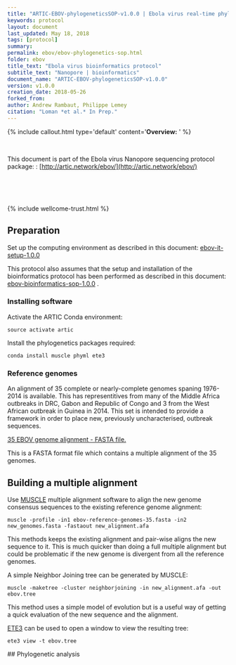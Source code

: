 ```yaml
---
title: "ARTIC-EBOV-phylogeneticsSOP-v1.0.0 | Ebola virus real-time phylogenetics"
keywords: protocol
layout: document
last_updated: May 18, 2018
tags: [protocol]
summary:
permalink: ebov/ebov-phylogenetics-sop.html
folder: ebov
title_text: "Ebola virus bioinformatics protocol"
subtitle_text: "Nanopore | bioinformatics"
document_name: "ARTIC-EBOV-phylogeneticsSOP-v1.0.0"
version: v1.0.0
creation_date: 2018-05-26
forked_from: 
author: Andrew Rambaut, Philippe Lemey
citation: "Loman *et al.* In Prep."
---
```


{% include callout.html
type='default'
content='**Overview:** '
%}

<br />

This document is part of the Ebola virus Nanopore sequencing protocol package:
: [http://artic.network/ebov/](http://artic.network/ebov/)

<br /><br /><br />

{% include wellcome-trust.html %}

<div class="pagebreak"> </div>

## Preparation

Set up the computing environment as described in this document: [ebov-it-setup-1.0.0](ebov-it-setup.html)

This protocol also assumes that the setup and installation of the bioinformatics protocol has been performed as described in this document: [ebov-bioinformatics-sop-1.0.0](ebov-bioinformatics-sop.html) .

### Installing software

Activate the ARTIC Conda environment:

```
source activate artic
```

Install the phylogenetics packages required:

```
conda install muscle phyml ete3
```

### Reference genomes

An alignment of 35 complete or nearly-complete genomes spaning 1976-2014 is available. This has representitives from many of the Middle Africa outbreaks in DRC, Gabon and Republic of Congo and 3 from the West African outbreak in Guinea in 2014. This set is intended to provide a framework in order to place new, previously uncharacterised, outbreak sequences.

[35 EBOV genome alignment - FASTA file.](https://github.com/artic-network/ebov/blob/master/reference_genomes/ebov-reference-genomes-35.fasta)

This is a FASTA format file which contains a multiple alignment of the 35 genomes. 

## Building a multiple alignment

<!--
Merge the EBOV genome reference sequence file with the new consensus sequence:

```
cat new_consensus.fasta ebov-reference-genomes-35.fasta > unaligned.fasta
```

Use [MUSCLE](http://www.drive5.com/muscle/) multiple alignment software to align the genomes:

```
muscle -in unaligned.fasta -fastaout aligned.afa -htmlout aligned.html
```

> **Note:** With many sequences this step may become quite slow. There are faster, more approximate ways of doing this - i.e., using MUSCLE's feature for adding a sequence to an existing alignment.
-->

Use [MUSCLE](http://www.drive5.com/muscle/) multiple alignment software to align the new genome consensus sequences to the existing reference genome alignment:

```
muscle -profile -in1 ebov-reference-genomes-35.fasta -in2 new_genomes.fasta -fastaout new_alignment.afa
```

This methods keeps the existing alignment and pair-wise aligns the new sequence to it. This is much quicker than doing a full multiple alignment but could be problematic if the new genome is divergent from all the reference genomes.  

A simple Neighbor Joining tree can be generated by MUSCLE:

```
muscle -maketree -cluster neighborjoining -in new_alignment.afa -out ebov.tree 
```

This method uses a simple model of evolution but is a useful way of getting a quick evaluation of the new sequence and the alignment.

[ETE3](http://etetoolkit.org/documentation/tools/) can be used to open a window to view the resulting tree:

```
ete3 view -t ebov.tree
```



<div class="pagebreak"> </div>
## Phylogenetic analysis

